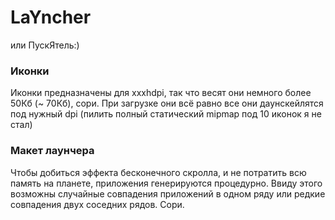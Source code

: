 # LaYncher
или ПускЯтель:)
### Иконки
Иконки предназначены для xxxhdpi, так что весят они немного более 50Кб (~ 70Кб), сори.
При загрузке они всё равно все они даунскейлятся под нужный dpi (пилить полный статический mipmap под 10 иконок я не стал)
### Макет лаунчера
Чтобы добиться эффекта бесконечного скролла, и не потратить всю память на планете, приложения генерируются процедурно.
Ввиду этого возможны случайные совпадения приложений в одном ряду или редкие совпадения двух соседних рядов. Сори.
